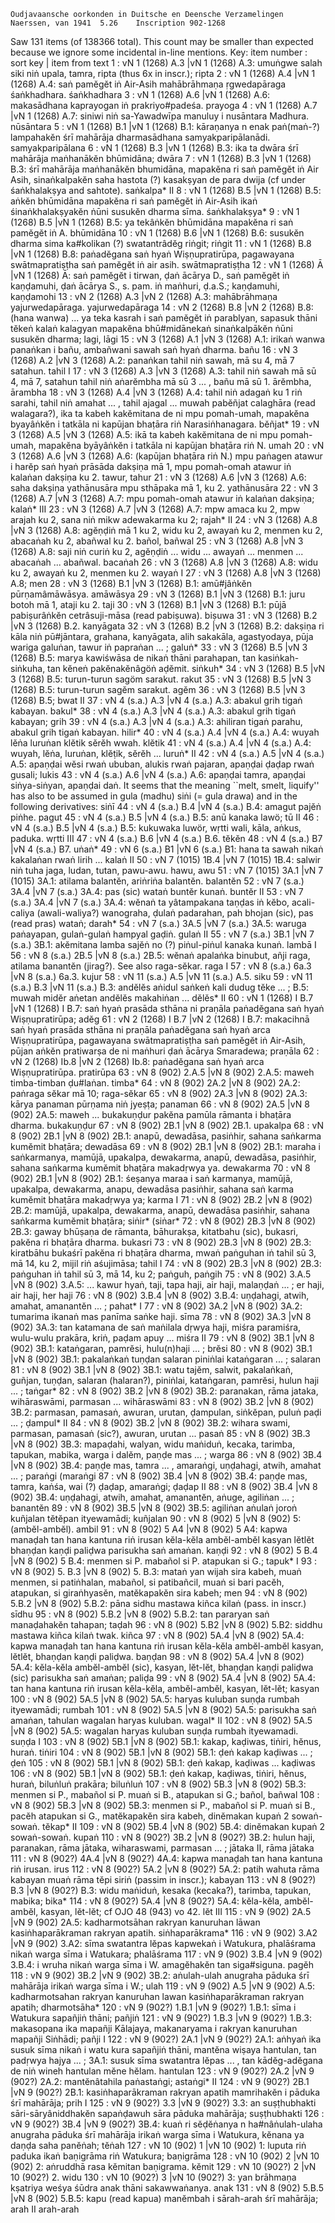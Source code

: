 	Oudjavaansche oorkonden in Duitsche en Deensche Verzamelingen	Naerssen, van 1941	5.26	Inscription	902-1268

  Saw 131 items (of 138366 total). This count may be smaller than expected because we ignore some incidental in-line mentions.
Key: item number : sort key | item from text
1 : vN 1 (1268) A.3 |vN 1 (1268) A.3: umuṅgwe salah siki niṅ upala, tamra, ripta (thus 6x in inscr.);  ripta
2 : vN 1 (1268) A.4 |vN 1 (1268) A.4: saṅ pamĕgĕt iṅ Air-Asih mahābrāhmaṇa ṛgwedapāraga śaṅkhadhara.  śaṅkhadhara
3 : vN 1 (1268) A.6 |vN 1 (1268) A.6: makasādhana kaprayogan iṅ prakriyo#padeśa.  prayoga
4 : vN 1 (1268) A.7 |vN 1 (1268) A.7: siniwi niṅ sa-Yawadwīpa manuluy i nusāntara Madhura.  nūsāntara
5 : vN 1 (1268) B.1 |vN 1 (1268) B.1: kāraṇanya n enak paṅ(maṅ-?) lampahakĕn śrī mahārāja dharmasādhana samyakparipālanādi.  samyakparipālana
6 : vN 1 (1268) B.3 |vN 1 (1268) B.3: ika ta dwāra śrī mahārāja maṅhanākĕn bhūmidāna;  dwāra
7 : vN 1 (1268) B.3 |vN 1 (1268) B.3: śrī mahārāja maṅhanākĕn bhumidāna, mapakĕna ri saṅ pamĕgĕt iṅ Air Asih, sinaṅkalpakĕn saha hastota (?) kasakṣyan de para dwija (cf under śaṅkhalakṣya and sahtote).  saṅkalpa* II
8 : vN 1 (1268) B.5 |vN 1 (1268) B.5: aṅkĕn bhūmidāna mapakĕna ri saṅ pamĕgĕt iṅ Air-Asih ikaṅ śinaṅkhalakṣyakĕn ṅūni susukĕn dharma sīma.  śaṅkhalakṣya*
9 : vN 1 (1268) B.5 |vN 1 (1268) B.5: ya tekâṅkĕn bhūmidāna mapakĕna ri saṅ pamĕgĕt iṅ A.  bhūmidāna
10 : vN 1 (1268) B.6 |vN 1 (1268) B.6: susukĕn dharma sima ka#kolikan (?) swatantrâdĕg riṅgit;  riṅgit
11 : vN 1 (1268) B.8 |vN 1 (1268) B.8: paṅadĕgana saṅ hyaṅ Wiṣṇupratirūpa, pagawayana swātmapratiṣṭha saṅ pamĕgĕt iṅ air asih.  swātmapratiṣṭha
12 : vN 1 (1268) Ā |vN 1 (1268) Ā: saṅ pamĕgĕt i tirwan, ḍaṅ ācārya D., saṅ pamĕgĕt iṅ kaṇḍamuhi, ḍaṅ ācārya S., s. pam. iṅ maṅhuri, ḍ.a.S.;  kaṇḍamuhi, kaṇḍamohi
13 : vN 2 (1268) A.3 |vN 2 (1268) A.3: mahābrāhmaṇa yajurwedapāraga.  yajurwedapāraga
14 : vN 2 (1268) B.8 |vN 2 (1268) B.8: (hana wanwa) ... ya teka kasrah i saṅ pamĕgĕt iṅ parablyan, sapasuk thāni tĕkeṅ kalaṅ kalagyan mapakĕna bhū#midānekaṅ sinaṅkalpākĕn ṅūni susukĕn dharma;  lagi, lāgi
15 : vN 3 (1268) A.1 |vN 3 (1268) A.1: irikaṅ wanwa panaṅkan i bañu, ambañwani sawah saṅ hyaṅ dharma.  bañu
16 : vN 3 (1268) A.2 |vN 3 (1268) A.2: panaṅkan tahil niṅ sawah, mā su 4, mā 7 satahun.  tahil I
17 : vN 3 (1268) A.3 |vN 3 (1268) A.3: tahil niṅ sawah mā sū 4, mā 7, satahun tahil niṅ aṅarĕmbha mā sū 3 ... , bañu mā sū 1.  ārĕmbha, ārambha
18 : vN 3 (1268) A.4 |vN 3 (1268) A.4: tahil niṅ adagaṅ ku 1 riṅ sarahi, tahil niṅ amahat ... , tahil ajagal ... muwah pabĕñjat calaghāra (read walagara?), ika ta kabeh kakĕmitana de ni mpu pomah-umah, mapakĕna byayâṅkĕn i tatkāla ni kapūjan bhaṭāra riṅ Narasiṅhanagara.  bĕñjat*
19 : vN 3 (1268) A.5 |vN 3 (1268) A.5: ikā ta kabeh kakĕmitana de ni mpu pomah-umah, mapakĕna byāyâṅkĕn i tatkāla ni kapūjan bhaṭāra riṅ N.  umah
20 : vN 3 (1268) A.6 |vN 3 (1268) A.6: (kapūjan bhaṭāra riṅ N.) mpu paṅagen atawur i harĕp saṅ hyaṅ prāsāda dakṣiṇa mā 1, mpu pomah-omah atawur iṅ kalaṅan dakṣiṇa ku 2.  tawur, tahur
21 : vN 3 (1268) A.6 |vN 3 (1268) A.6: saha dakṣiṇa yathānusāra mpu sthāpaka mā 1, ku 2.  yathānusāra
22 : vN 3 (1268) A.7 |vN 3 (1268) A.7: mpu pomah-omah atawur iṅ kalaṅan dakṣiṇa;  kalaṅ* III
23 : vN 3 (1268) A.7 |vN 3 (1268) A.7: mpw amaca ku 2, mpw arajah ku 2, sana niṅ mikw adewakarma ku 2;  rajah* II
24 : vN 3 (1268) A.8 |vN 3 (1268) A.8: agĕṇḍiṅ mā 1 ku 2, widu ku 2, awayaṅ ku 2, menmen ku 2, abacaṅah ku 2, abañwal ku 2.  bañol, bañwal
25 : vN 3 (1268) A.8 |vN 3 (1268) A.8: saji niṅ curiṅ ku 2, agĕṇḍiṅ ... widu ... awayaṅ ... menmen ... abacaṅah ... abañwal.  bacaṅah
26 : vN 3 (1268) A.8 |vN 3 (1268) A.8: widu ku 2, awayaṅ ku 2, menmen ku 2.  wayaṅ I
27 : vN 3 (1268) A.8 |vN 3 (1268) A.8;  men
28 : vN 3 (1268) B.1 |vN 3 (1268) B.1: amū#jâṅkĕn pūrṇamâmāwāsya.  amāwāsya
29 : vN 3 (1268) B.1 |vN 3 (1268) B.1: juru botoh mā 1, ataji ku 2.  taji
30 : vN 3 (1268) B.1 |vN 3 (1268) B.1: pūjā pabiṣurâṅkĕn cetrâsuji-māsa (read pabiṣuwa).  biṣuwa
31 : vN 3 (1268) B.2 |vN 3 (1268) B.2.  kanyāgata
32 : vN 3 (1268) B.2 |vN 3 (1268) B.2: dakṣiṇa ri kāla niṅ pū#jāntara, grahana, kanyāgata, alih sakakāla, agastyodaya, pūja wariga galuṅan, tawur iṅ papraṅan ... ;  galuṅ*
33 : vN 3 (1268) B.5 |vN 3 (1268) B.5: marya kawiśwāsa de nikaṅ thāni parahapan, tan kasiṅkah-siṅkuha, tan kĕneṅ pakĕnakĕnâgöṅ aḍĕmit.  siṅkuh*
34 : vN 3 (1268) B.5 |vN 3 (1268) B.5: turun-turun sagöm sarakut.  rakut
35 : vN 3 (1268) B.5 |vN 3 (1268) B.5: turun-turun sagĕm sarakut.  agĕm
36 : vN 3 (1268) B.5 |vN 3 (1268) B.5;  bwat II
37 : vN 4 (s.a.) A.3 |vN 4 (s.a.) A.3: abakul grih tigaṅ kabayan.  bakul*
38 : vN 4 (s.a.) A.3 |vN 4 (s.a.) A.3: abakul grih tigaṅ kabayan;  grih
39 : vN 4 (s.a.) A.3 |vN 4 (s.a.) A.3: ahiliran tigaṅ parahu, abakul grih tigaṅ kabayan.  hilir*
40 : vN 4 (s.a.) A.4 |vN 4 (s.a.) A.4: wuyah lĕṅa luruṅan klĕtik sĕrĕh wwah.  klĕtik
41 : vN 4 (s.a.) A.4 |vN 4 (s.a.) A.4: wuyah, lĕṅa, luruṅan, klĕṭik, sĕrĕh ...  luruṅ* II
42 : vN 4 (s.a.) A.5 |vN 4 (s.a.) A.5: apaṇḍai wĕsi rwaṅ ububan, alukis rwaṅ pajaran, apaṇḍai ḍaḍap rwaṅ gusali;  lukis
43 : vN 4 (s.a.) A.6 |vN 4 (s.a.) A.6: apaṇḍai tamra, apaṇḍai siṅya-siṅyan, apaṇḍai daṅ. It seems that the meaning ``melt, smelt, liquify'' has also to be assumed in gula (madhu) siṅi (= gula drawa) and in the following derivatives:  siṅī
44 : vN 4 (s.a.) B.4 |vN 4 (s.a.) B.4: amagut pajĕṅ piṅhe.  pagut
45 : vN 4 (s.a.) B.5 |vN 4 (s.a.) B.5: anū kanaka lawö;  tū II
46 : vN 4 (s.a.) B.5 |vN 4 (s.a.) B.5: kukuwaka luwör, wṛtti wali, kāla, aṅkus, paduka.  wṛtti III
47 : vN 4 (s.a.) B.6 |vN 4 (s.a.) B.6.  tĕkĕn
48 : vN 4 (s.a.) B7 |vN 4 (s.a.) B7.  uṅaṅ*
49 : vN 6 (s.a.) B1 |vN 6 (s.a.) B1: hana ta sawah nikaṅ kakalaṅan rwaṅ lirih ...  kalaṅ II
50 : vN 7 (1015) 1B.4 |vN 7 (1015) 1B.4: salwir niṅ tuha jaga, ludan, tutan, pawu-awu.  hawu, awu
51 : vN 7 (1015) 3A.1 |vN 7 (1015) 3A.1: atilama balantĕn, ariṅriṅa balantĕn.  balantĕn
52 : vN 7 (s.a.) 3A.4 |vN 7 (s.a.) 3A.4: pas (sic) wataṅ buntĕr kunaṅ.  buntĕr II
53 : vN 7 (s.a.) 3A.4 |vN 7 (s.a.) 3A.4: wĕnaṅ ta yâtampakana taṇḍas iṅ kĕbo, acali-caliya (awali-waliya?) wanograha, ḍulaṅ padarahan, pah bhojan (sic), pas (read pras) wataṅ;  darah*
54 : vN 7 (s.a.) 3A.5 |vN 7 (s.a.) 3A.5: waruga paṅayapan, gulaṅ-gulaṅ hampyal gaḍiṅ.  gulaṅ II
55 : vN 7 (s.a.) 3B.1 |vN 7 (s.a.) 3B.1: akĕmitana lamba sajĕṅ no (?) piṅul-piṅul kanaka kunaṅ.  lambā I
56 : vN 8 (s.a.) 2B.5 |vN 8 (s.a.) 2B.5: wĕnaṅ apalaṅka binubut, añji raga, atilama banantĕn (jirag?). See also raga-sĕkar.  raga I
57 : vN 8 (s.a.) 6a.3 |vN 8 (s.a.) 6a.3.  kujur
58 : vN 11 (s.a.) A.5 |vN 11 (s.a.) A.5.  siku
59 : vN 11 (s.a.) B.3 |vN 11 (s.a.) B.3: andĕlĕs aṅidul saṅkeṅ kali dudug tĕke ... ; B.5: muwah midĕr aṅetan andĕlĕs makahiṅan ...  dĕlĕs* II
60 : vN 1 (1268) I B.7 |vN 1 (1268) I B.7: saṅ hyaṅ prasāda sthāna ni praṇāla paṅadĕgana saṅ hyaṅ Wiṣṇupratirūpa;  adĕg
61 : vN 2 (1268) I B.7 |vN 2 (1268) I B.7: makacihnā saṅ hyaṅ prasāda sthāna ni praṇāla paṅadĕgana saṅ hyaṅ arca Wiṣṇupratirūpa, pagawayana swātmapratiṣṭha saṅ pamĕgĕt iṅ Air-Asih, pūjan aṅkĕn pratiwarṣa de ni maṅhuri ḍaṅ ācārya Smaradewa;  praṇāla
62 : vN 2 (1268) Ib.8 |vN 2 (1268) Ib.8: paṅadĕgana saṅ hyaṅ arca Wiṣṇupratirūpa.  pratirūpa
63 : vN 8 (902) 2.A.5 |vN 8 (902) 2.A.5: maweh timba-timban ḍu#laṅan.  timba*
64 : vN 8 (902) 2A.2 |vN 8 (902) 2A.2: paṅraga sĕkar mā 10;  raga-sĕkar
65 : vN 8 (902) 2A.3 |vN 8 (902) 2A.3: kārya panaman pūrṇama niṅ jyeṣṭa;  panaman
66 : vN 8 (902) 2A.5 |vN 8 (902) 2A.5: maweh ... bukakuṇḍur pakĕna pamūla rāmanta i bhaṭāra dharma.  bukakuṇḍur
67 : vN 8 (902) 2B.1 |vN 8 (902) 2B.1.  upakalpa
68 : vN 8 (902) 2B.1 |vN 8 (902) 2B.1: anapū, dewadāsa, pasiṅhir, sahana saṅkarma kumĕmit bhaṭāra;  dewadāsa
69 : vN 8 (902) 2B.1 |vN 8 (902) 2B.1: maraha i saṅkarmanya, mamūjā, upakalpa, dewakarma, anapū, dewadāsa, pasiṅhir, sahana saṅkarma kumĕmit bhaṭāra makadṛwya ya.  dewakarma
70 : vN 8 (902) 2B.1 |vN 8 (902) 2B.1: śeṣanya maraa i saṅ karmanya, mamūjā, upakalpa, dewakarma, anapu, dewadāsa pasiṅhir, sahana saṅ karma kumĕmit bhaṭāra makadṛwya ya;  karma I
71 : vN 8 (902) 2B.2 |vN 8 (902) 2B.2: mamūjā, upakalpa, dewakarma, anapū, dewadāsa pasiṅhir, sahana saṅkarma kumĕmit bhaṭāra;  siṅir* (siṅar*
72 : vN 8 (902) 2B.3 |vN 8 (902) 2B.3: gaway bhūṣaṇa de rāmanta, bāhurakṣa, kitatbahu (sic), bukasri, pakĕna ri bhaṭāra dharma.  bukasri
73 : vN 8 (902) 2B.3 |vN 8 (902) 2B.3: kiratbāhu bukaśrī pakĕna ri bhaṭāra dharma, mwaṅ paṅguhan iṅ tahil sū 3, mā 14, ku 2, mijil riṅ aśujimāsa;  tahil I
74 : vN 8 (902) 2B.3 |vN 8 (902) 2B.3: paṅguhan iṅ tahil sū 3, mā 14, ku 2;  paṅguh, paṅgih
75 : vN 8 (902) 3.A.5 |vN 8 (902) 3.A.5: ... kawur hyaṅ, taji, tapa haji, air haji, malaṇḍaṅ ... ;  er haji, air haji, her haji
76 : vN 8 (902) 3.B.4 |vN 8 (902) 3.B.4: uṇḍahagi, atwih, amahat, amanantĕn ... ;  pahat* I
77 : vN 8 (902) 3A.2 |vN 8 (902) 3A.2: tumarima ikanaṅ mas panīma saṅke haji.  sīma
78 : vN 8 (902) 3A.3 |vN 8 (902) 3A.3: tan katamana de saṅ maṅilala dṛwya haji, miśra paramiśra, wulu-wulu prakāra, kriṅ, paḍam apuy ...  miśra II
79 : vN 8 (902) 3B.1 |vN 8 (902) 3B.1: kataṅgaran, pamrĕsi, hulu(n)haji ... ;  brĕsi
80 : vN 8 (902) 3B.1 |vN 8 (902) 3B.1: pakalaṅkaṅ tuṇḍan salaran piniṅlai kataṅgaran ... ;  salaran
81 : vN 8 (902) 3B.1 |vN 8 (902) 3B.1: watu tajĕm, salwit, pakalaṅkaṅ, guñjan, tuṇḍan, salaran (halaran?), piniṅlai, kataṅgaran, pamrĕsi, hulun haji ... ;  taṅgar*
82 : vN 8 (902) 3B.2 |vN 8 (902) 3B.2: paranakan, rāma jataka, wihāraswāmi, parmasan ...  wihāraswāmi
83 : vN 8 (902) 3B.2 |vN 8 (902) 3B.2: parmasan, pamasaṅ, awuran, urutan, ḍampulan, siṅkĕpan, puluṅ paḍi ... ;  ḍampul* II
84 : vN 8 (902) 3B.2 |vN 8 (902) 3B.2: wihara swami, parmasan, pamasaṅ (sic?), awuran, urutan ...  pasaṅ
85 : vN 8 (902) 3B.3 |vN 8 (902) 3B.3: mapaḍahi, walyan, widu maṅiduṅ, kecaka, tarimba, tapukan, mabika, warga i dalĕm, paṇḍe mas ... ;  warga
86 : vN 8 (902) 3B.4 |vN 8 (902) 3B.4: paṇḍe mas, tamra ... , amaraṅgi, uṇḍahagi, atwih, amahat ... ;  paraṅgi (maraṅgi
87 : vN 8 (902) 3B.4 |vN 8 (902) 3B.4: paṇḍe mas, tamra, kaṅśa, wai (?) ḍaḍap, amaraṅgi;  ḍaḍap II
88 : vN 8 (902) 3B.4 |vN 8 (902) 3B.4: uṇḍahagi, atwih, amahat, amanantĕn, aṅuge, agiliṅan ... ;  banantĕn
89 : vN 8 (902) 3B.5 |vN 8 (902) 3B.5: agiliṅan aṅulaṅ joroṅ kuñjalan tĕtĕpan ityewamādi;  kuñjalan
90 : vN 8 (902) 5 |vN 8 (902) 5: (ambĕl-ambĕl).  ambil
91 : vN 8 (902) 5 A4 |vN 8 (902) 5 A4: kapwa manaḍah tan hana kantuna riṅ irusan kĕla-kĕla ambĕl-ambĕl kasyan lĕtlĕt bhaṇḍan kaṇḍi paliḍwa parisukha saṅ amaṅan.  kaṇḍi
92 : vN 8 (902) 5 B.4 |vN 8 (902) 5 B.4: menmen si P. mabañol si P. atapukan si G.;  tapuk* I
93 : vN 8 (902) 5. B.3 |vN 8 (902) 5. B.3: mataṅ yan wijah sira kabeh, muaṅ menmen, si patiṅhalan, mabañol, si patibañcil, muaṅ si bari pacĕh, atapukan, si giraṅhyasĕn, matĕkapakĕn sira kabeh;  men
94 : vN 8 (902) 5.B.2 |vN 8 (902) 5.B.2: pāna sidhu mastawa kiñca kilaṅ (pass. in inscr.)  sīdhu
95 : vN 8 (902) 5.B.2 |vN 8 (902) 5.B.2: tan pararyan saṅ manaḍahakĕn tahapan;  taḍah
96 : vN 8 (902) 5.B2 |vN 8 (902) 5.B2: siddhu mastawa kiñca kilaṅ twak.  kiñca
97 : vN 8 (902) 5A.4 |vN 8 (902) 5A.4: kapwa manaḍah tan hana kantuna riṅ irusan kĕla-kĕla ambĕl-ambĕl kasyan, lĕtlĕt, bhaṇḍan kaṇḍi paliḍwa.  baṇḍan
98 : vN 8 (902) 5A.4 |vN 8 (902) 5A.4: kĕla-kĕla ambĕl-ambĕl (sic), kasyan, lĕt-lĕt, bhaṇḍan kaṇḍi paliḍwa (sic) parisukha saṅ amaṅan;  paliḍa
99 : vN 8 (902) 5A.4 |vN 8 (902) 5A.4: tan hana kantuna riṅ irusan kĕla-kĕla, ambĕl-ambĕl, kasyan, lĕt-lĕt;  kasyan
100 : vN 8 (902) 5A.5 |vN 8 (902) 5A.5: haryas kuluban suṇḍa rumbah ityewamādi;  rumbah
101 : vN 8 (902) 5A.5 |vN 8 (902) 5A.5: parisukha saṅ amaṅan, tahulan wagalan haryas kuluban.  wagal* II
102 : vN 8 (902) 5A.5 |vN 8 (902) 5A.5: wagalan haryas kuluban suṇḍa rumbah ityewamadi.  suṇḍa I
103 : vN 8 (902) 5B.1 |vN 8 (902) 5B.1: kakap, kaḍiwas, tiṅiri, hĕnus, huraṅ.  tiṅiri
104 : vN 8 (902) 5B.1 |vN 8 (902) 5B.1: ḍeṅ kakap kaḍiwas ... ;  ḍeṅ
105 : vN 8 (902) 5B.1 |vN 8 (902) 5B.1: ḍeṅ kakap, kaḍiwas ...  kaḍiwas
106 : vN 8 (902) 5B.1 |vN 8 (902) 5B.1: ḍeṅ kakap, kaḍiwas, tiṅiri, hĕnus, huraṅ, biluṅluṅ prakāra;  biluṅluṅ
107 : vN 8 (902) 5B.3 |vN 8 (902) 5B.3: menmen si P., mabañol si P. muaṅ si B., atapukan si G.;  bañol, bañwal
108 : vN 8 (902) 5B.3 |vN 8 (902) 5B.3: menmen si P., mabañol si P. muaṅ si B., pacĕh atapukan si G., matĕkapakĕn sira kabeh, dinĕmakan kupaṅ 2 sowaṅ-sowaṅ.  tĕkap* II
109 : vN 8 (902) 5B.4 |vN 8 (902) 5B.4: dinĕmakan kupaṅ 2 sowaṅ-sowaṅ.  kupaṅ
110 : vN 8 (902?) 3B.2 |vN 8 (902?) 3B.2: hulun haji, paranakan, rāma jātaka, wiharaswami, parmasan ... ;  jātaka II, rāma jātaka
111 : vN 8 (902?) 4A.4 |vN 8 (902?) 4A.4: kapwa manaḍah tan hana kantuna riṅ irusan.  irus
112 : vN 8 (902?) 5A.2 |vN 8 (902?) 5A.2: patih wahuta rāma kabayan muaṅ rāma tĕpi siriṅ (passim in inscr.);  kabayan
113 : vN 8 (902?) B.3 |vN 8 (902?) B.3: widu maṅiduṅ, kesaka (kecaka?), tarimba, tapukan, mabika;  bika*
114 : vN 8 (902?) 5A.4 |vN 8 (902?) 5A.4: kĕla-kĕla, ambĕl-ambĕl, kasyan, lĕt-lĕt; cf OJO 48 (943) vo 42.  lĕt III
115 : vN 9 (902) 2A.5 |vN 9 (902) 2A.5: kadharmotsāhan rakryan kanuruhan lāwan kasiṅhaparākraman rakryan apatih.  siṅhaparākrama*
116 : vN 9 (902) 3.A2 |vN 9 (902) 3.A2: sīma swatantra lĕpas kapwekaṅ i Watukura, phalāśrama nikaṅ warga sīma i Watukara;  phalāśrama
117 : vN 9 (902) 3.B.4 |vN 9 (902) 3.B.4: i wruha nikaṅ warga sīma i W. amagĕhakĕn tan siga#siguna. pagĕh
118 : vN 9 (902) 3B.2 |vN 9 (902) 3B.2: aṅulah-ulah anugraha pāduka śrī mahārāja irikaṅ warga sīma i W.;  ulah
119 : vN 9 (902) A.5 |vN 9 (902) A.5: kadharmotsahan rakryan kanuruhan lawan kasiṅhaparākraman rakryan apatih;  dharmotsāha*
120 : vN 9 (902?) 1.B.1 |vN 9 (902?) 1.B.1: sīma i Watukura sapañjiṅ thāni;  pañjiṅ
121 : vN 9 (902?) 1.B.3 |vN 9 (902?) 1.B.3: makasopana ika mapañji Kālajaya, makanaryama i rakryan kanuruhan mapañji Siṅhādi;  pañji I
122 : vN 9 (902?) 2A.1 |vN 9 (902?) 2A.1: aṅhyaṅ ika susuk sīma nikaṅ i watu kura sapañjiṅ thāni, mantĕna wiṣaya hantulan, tan padṛwya hajya ... ; 3A.1: susuk sīma swatantra lĕpas ... , tan kādĕg-adĕgana de niṅ wineh hantulan mĕne hĕlam.  hantulan
123 : vN 9 (902?) 2A.2 |vN 9 (902?) 2A.2: mantĕnâtahila paṅastaṅgi;  astaṅgi* II
124 : vN 9 (902?) 2B.1 |vN 9 (902?) 2B.1: kasiṅhaparākraman rakryan apatih mamrihakĕn i pāduka śrī mahārāja;  prih I
125 : vN 9 (902?) 3.3 |vN 9 (902?) 3.3: an suṣṭhubhakti sāri-sāryâniddhakĕn sapaṅḍawuh sāra pāduka mahārāja;  suṣṭhubhakti
126 : vN 9 (902?) 3B.4 |vN 9 (902?) 3B.4: kuaṅ ri sĕḍĕṅanya n ha#nâṅulah-ulaha anugraha pāduka śrī mahārāja irikaṅ warga sīma i Watukura, kĕnana ya daṇḍa saha panĕṅah;  tĕṅah
127 : vN 10 (902) 1 |vN 10 (902) 1: luputa riṅ paduka ikaṅ baṇigrāma riṅ Watukura;  baṇigrāma
128 : vN 10 (902) 2 |vN 10 (902) 2: aṅruddhā rasa kĕmitan baṇigrama. kĕmit
129 : vN 10 (902?) 2 |vN 10 (902?) 2.  widu
130 : vN 10 (902?) 3 |vN 10 (902?) 3: yan brāhmaṇa kṣatriya weśya śūdra anak thāni sakawwaṅanya.  anak
131 : vN 8 (902) 5.B.5 |vN 8 (902) 5.B.5: kapu (read kapua) manĕmbah i sārah-arah śrī mahārāja;  arah II arah-arah
